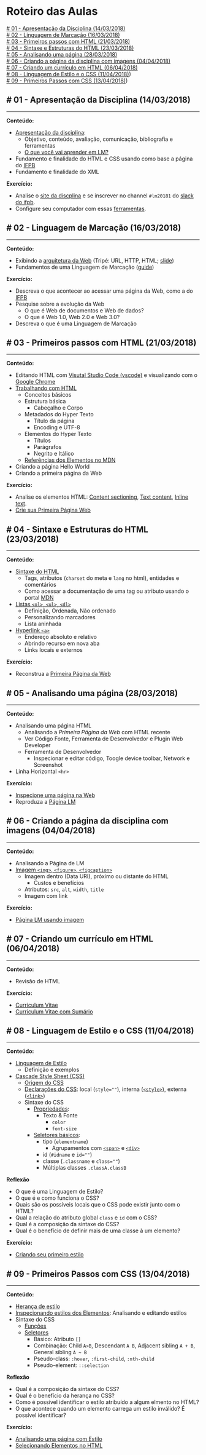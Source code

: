 # Roteiro das Aulas

[\# 01 - Apresentação da Disciplina (14/03/2018)](#-01---apresentação-da-disciplina-14032018)<br>
[\# 02 - Linguagem de Marcação (16/03/2018)](#-02---linguagem-de-marcação-16032018)<br>
[\# 03 - Primeiros passos com HTML (21/03/2018)](#-03---primeiros-passos-com-html-21032018)<br>
[\# 04 - Sintaxe e Estruturas do HTML (23/03/2018)](#-04---sintaxe-e-estruturas-do-html-23032018)<br>
[\# 05 - Analisando uma página (28/03/2018)](#-05---analisando-uma-página-28032018)<br>
[\# 06 - Criando a página da disciplina com imagens (04/04/2018)](#-06---criando-a-página-da-disciplina-com-imagens-04042018)<br>
[\# 07 - Criando um currículo em HTML (06/04/2018)](#-07---criando-um-currículo-em-html-06042018)<br>
[\# 08 - Linguagem de Estilo e o CSS (11/04/2018)](#-08---linguagem-de-estilo-e-o-css-11042018))<br>
[\# 09 - Primeiros Passos com CSS (13/04/2018)](#-09---primeiros-passos-com-css-13042018))<br>

## \# 01 - Apresentação da Disciplina (14/03/2018)
---

**Conteúdo:**
- [Apresentação da disciplina](https://ifpb.github.io/lm/):
  - Objetivo, conteúdo, avaliação, comunicação, bibliografia e ferramentas
  - [O que você vai aprender em LM?](http://slides.com/luizcarlos/o-que-vou-aprender-em-lm#/)
- Fundamento e finalidade do HTML e CSS usando como base a página do [IFPB](http://www.ifpb.edu.br/)
- Fundamento e finalidade do XML

**Exercício:**
* Analise o [site da discplina](https://ifpb.github.io/lm/) e se inscrever no channel `#lm20181` do [slack do ifpb](https://ifpb.slack.com).
* Configure seu computador com essas [ferramentas](TOOLS.md).

## \# 02 - Linguagem de Marcação (16/03/2018)
---

**Conteúdo:**
- Exibindo a [arquitetura da Web](https://www.youtube.com/watch?v=guvsH5OFizE) (Tripé: URL, HTTP, HTML; [slide](https://ifpb.github.io/web-guide/slides/web.pdf))
- Fundamentos de uma Linguagem de Marcação ([guide](https://ifpb.github.io/html-guide/markup/))

**Exercício:**
* Descreva o que acontecer ao acessar uma página da Web, como a do [IFPB](http://www.ifpb.edu.br)
* Pesquise sobre a evolução da Web
  * O que é Web de documentos e Web de dados?
  * O que é Web 1.0, Web 2.0 e Web 3.0?
* Descreva o que é uma Linguagem de Marcação


## \# 03 - Primeiros passos com HTML (21/03/2018)
---

**Conteúdo:**
- Editando HTML com [Visutal Studio Code (vscode)](http://code.visualstudio.com) e visualizando com o [Google Chrome](https://www.google.com/chrome/)
- [Trabalhando com HTML](https://ifpb.github.io/html-guide/html/)
  - Conceitos básicos
  - Estrutura básica
    - Cabeçalho e Corpo
  - Metadados do Hyper Texto
    - Título da página
    - Encoding e UTF-8
  - Elementos do Hyper Texto
    - Títulos
    - Parágrafos
    - Negrito e Itálico
  - [Referências dos Elementos no MDN](https://developer.mozilla.org/en-US/docs/Web/HTML/Element/)
- Criando a página Hello World
- Criando a primeira página da Web

**Exercício:**
* Analise os elementos HTML: [Content sectioning](https://developer.mozilla.org/en-US/docs/Web/HTML/Element#Content_sectioning), [Text content](https://developer.mozilla.org/en-US/docs/Web/HTML/Element#Text_content), [Inline text](https://developer.mozilla.org/en-US/docs/Web/HTML/Element#Inline_text_semantics).
* [Crie sua Primeira Página Web](https://ifpb.github.io/html-exercises/challenges/hello-world-html/)

## \# 04 - Sintaxe e Estruturas do HTML (23/03/2018)
---

**Conteúdo:**
- [Sintaxe do HTML](https://ifpb.github.io/html-guide/html/)
  - Tags, atributos (`charset` do meta e `lang` no html), entidades e comentários
  - Como acessar a documentação de uma tag ou atributo usando o portal [MDN](https://developer.mozilla.org/kab/docs/Web/HTML)
- [Listas `<ol>`, `<ul>`, `<dl>`](https://ifpb.github.io/html-guide/html/#lists)
  - Definição, Ordenada, Não ordenado
  - Personalizando marcadores
  - Lista aninhada
- [Hyperlink `<a>`](https://ifpb.github.io/html-guide/html/#hyperlink)
  - Endereço absoluto e relativo
  - Abrindo recurso em nova aba
  - Links locais e externos

**Exercício:**
* Reconstrua a [Primeira Página da Web](https://ifpb.github.io/html-exercises/challenges/first-web-page/)

## \# 05 - Analisando uma página (28/03/2018)
---

**Conteúdo:**
- Analisando uma página HTML
  - Analisando a *Primeira Página da Web* com HTML recente
  - Ver Código Fonte, Ferramenta de Desenvolvedor e Plugin Web Developer
  - Ferramenta de Desenvolvedor
    - Inspecionar e editar código, Toogle device toolbar, Network e Screenshot
- Linha Horizontal `<hr>`

**Exercício:**
* [Inspecione uma página na Web](https://ifpb.github.io/html-exercises/challenges/inspect-page/)
* Reproduza a [Página LM](https://ifpb.github.io/html-exercises/challenges/page-lm-simple/)

## \# 06 - Criando a página da disciplina com imagens (04/04/2018)
---

**Conteúdo:**
- Analisando a Página de LM
- [Imagem `<img>`, `<figure>`, `<figcaption>`](https://ifpb.github.io/html-guide/html/#image-and-multimedia)
  - Imagem dentro (Data URI), próximo ou distante do HTML
    - Custos e benefícios
  - Atributos: `src`, `alt`, `width`, `title`
  - Imagem com link

**Exercício:**
* [Página LM usando imagem](https://ifpb.github.io/html-exercises/challenges/page-lm-img/)

## \# 07 - Criando um currículo em HTML (06/04/2018)
---

**Conteúdo:**
- Revisão de HTML

**Exercício:**
* [Curriculum Vitae](https://ifpb.github.io/html-exercises/challenges/curriculum-simple/)
* [Curriculum Vitae com Sumário](https://ifpb.github.io/html-exercises/challenges/curriculum-linkinternal/)

## \# 08 - Linguagem de Estilo e o CSS (11/04/2018)
---

**Conteúdo:**
- [Linguagem de Estilo](https://ifpb.github.io/css-guide/style/)
  - Definição e exemplos
- [Cascade Style Sheet (CSS)](https://ifpb.github.io/css-guide/css/)
  - [Origem do CSS](https://ifpb.github.io/css-guide/css/#problem)
  - [Declarações do CSS](https://ifpb.github.io/css-guide/css/#how-to-apply-your-css-to-your-html): local (`style=""`), interna ([`<style>`](https://developer.mozilla.org/en-US/docs/Web/HTML/Element/style)), externa ([`<link>`](https://developer.mozilla.org/en-US/docs/Web/HTML/Element/link))
  - Sintaxe do CSS
    - [Propriedades](https://ifpb.github.io/css-guide/css/#properties):
      - Texto & Fonte
        - `color`
        - `font-size`
    - [Seletores básicos](https://ifpb.github.io/css-guide/css/#selectors): 
      - tipo (`elementname`)
        - Agrupamentos com [`<span>`](https://developer.mozilla.org/en-US/docs/Web/HTML/Element/span) e [`<div>`](https://developer.mozilla.org/en-US/docs/Web/HTML/Element/div)
      - id (`#idname` e `id=""`)
      - classe (`.classname` e `class=""`)
      - Múltiplas classes `.classA.classB`

**Reflexão**
* O que é uma Linguagem de Estilo?
* O que é e como funciona o CSS?
* Quais são os possíveis locais que o CSS pode existir junto com o HTML?
* Qual a relação do atributo global `class` e `id` com o CSS?
* Qual é a composição da sintaxe do CSS?
* Qual é o benefício de definir mais de uma classe à um elemento?

**Exercício:**
* [Criando seu primeiro estilo](https://ifpb.github.io/css-exercises/challenges/hello-world-css/)


## \# 09 - Primeiros Passos com CSS (13/04/2018)
---

**Conteúdo:**
- [Herança de estilo](https://ifpb.github.io/css-guide/css/#inheritance)
- [Inspecionando estilos dos Elementos](https://developers.google.com/web/tools/chrome-devtools/inspect-styles/): Analisando e editando estilos
- Sintaxe do CSS
  - [Funções](https://ifpb.github.io/css-guide/css/#functions)
  - [Seletores](https://ifpb.github.io/css-guide/css/#selectors)
    - Básico: Atributo `[]`
    - Combinação: Child `A>B`, Descendant `A B`, Adjacent sibling `A + B`, General sibling `A ~ B`
    - Pseudo-class: `:hover`, `:first-child`, `:nth-child`
    - Pseudo-element: `::selection`

**Reflexão**
* Qual é a composição da sintaxe do CSS?
* Qual é o benefício da herança no CSS?
* Como é possível identificar o estilo atribuído a algum elmento no HTML?
* O que acontece quando um elemento carrega um estilo inválido? É possível identificar?

**Exercício:**
* [Analisando uma página com Estilo](https://ifpb.github.io/css-exercises/challenges/inspect-style/)
* [Selecionando Elementos no HTML](https://ifpb.github.io/css-exercises/challenges/selector-css/)

<!-- 
## \# 10 - Primeiros Passos com CSS (18/04/2018)
---

**Conteúdo:**
- Sintaxe do CSS
  - [At-rules](https://ifpb.github.io/css-guide/css/#at-rules)
  - [Media query](https://ifpb.github.io/css-guide/css/#media-queries)
- Web Fonts

**Reflexão**
* Qual é a composição da sintaxe do CSS?
* Qual é a utilidade dos at-rules no CSS?
* Qual a relação entre Media query e Design responsivo?

**Exercício:**
* [Adpatando a página de impressão]()

## \# 11 -  (20/04/2018)

**Conteúdo:**

**Reflexão**

**Exercício:**
* Criando o [Curriculum Vitae com Estilo](https://ifpb.github.io/css-exercises/challenges/curriculum-style-text/) 
-->
